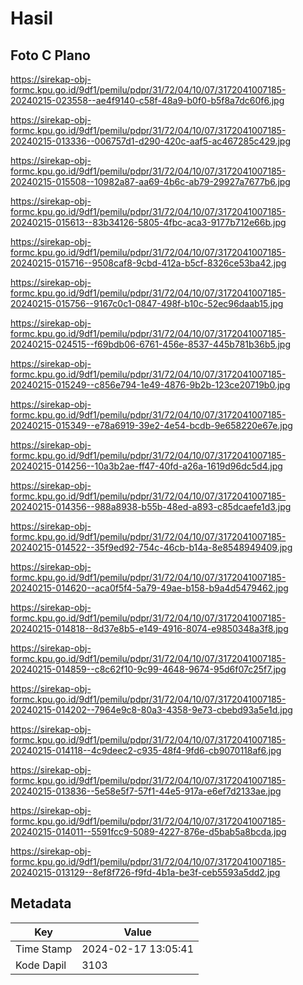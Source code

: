 # Hasil

## Foto C Plano

https://sirekap-obj-formc.kpu.go.id/9df1/pemilu/pdpr/31/72/04/10/07/3172041007185-20240215-023558--ae4f9140-c58f-48a9-b0f0-b5f8a7dc60f6.jpg

https://sirekap-obj-formc.kpu.go.id/9df1/pemilu/pdpr/31/72/04/10/07/3172041007185-20240215-013336--006757d1-d290-420c-aaf5-ac467285c429.jpg

https://sirekap-obj-formc.kpu.go.id/9df1/pemilu/pdpr/31/72/04/10/07/3172041007185-20240215-015508--10982a87-aa69-4b6c-ab79-29927a7677b6.jpg

https://sirekap-obj-formc.kpu.go.id/9df1/pemilu/pdpr/31/72/04/10/07/3172041007185-20240215-015613--83b34126-5805-4fbc-aca3-9177b712e66b.jpg

https://sirekap-obj-formc.kpu.go.id/9df1/pemilu/pdpr/31/72/04/10/07/3172041007185-20240215-015716--9508caf8-9cbd-412a-b5cf-8326ce53ba42.jpg

https://sirekap-obj-formc.kpu.go.id/9df1/pemilu/pdpr/31/72/04/10/07/3172041007185-20240215-015756--9167c0c1-0847-498f-b10c-52ec96daab15.jpg

https://sirekap-obj-formc.kpu.go.id/9df1/pemilu/pdpr/31/72/04/10/07/3172041007185-20240215-024515--f69bdb06-6761-456e-8537-445b781b36b5.jpg

https://sirekap-obj-formc.kpu.go.id/9df1/pemilu/pdpr/31/72/04/10/07/3172041007185-20240215-015249--c856e794-1e49-4876-9b2b-123ce20719b0.jpg

https://sirekap-obj-formc.kpu.go.id/9df1/pemilu/pdpr/31/72/04/10/07/3172041007185-20240215-015349--e78a6919-39e2-4e54-bcdb-9e658220e67e.jpg

https://sirekap-obj-formc.kpu.go.id/9df1/pemilu/pdpr/31/72/04/10/07/3172041007185-20240215-014256--10a3b2ae-ff47-40fd-a26a-1619d96dc5d4.jpg

https://sirekap-obj-formc.kpu.go.id/9df1/pemilu/pdpr/31/72/04/10/07/3172041007185-20240215-014356--988a8938-b55b-48ed-a893-c85dcaefe1d3.jpg

https://sirekap-obj-formc.kpu.go.id/9df1/pemilu/pdpr/31/72/04/10/07/3172041007185-20240215-014522--35f9ed92-754c-46cb-b14a-8e8548949409.jpg

https://sirekap-obj-formc.kpu.go.id/9df1/pemilu/pdpr/31/72/04/10/07/3172041007185-20240215-014620--aca0f5f4-5a79-49ae-b158-b9a4d5479462.jpg

https://sirekap-obj-formc.kpu.go.id/9df1/pemilu/pdpr/31/72/04/10/07/3172041007185-20240215-014818--8d37e8b5-e149-4916-8074-e9850348a3f8.jpg

https://sirekap-obj-formc.kpu.go.id/9df1/pemilu/pdpr/31/72/04/10/07/3172041007185-20240215-014859--c8c62f10-9c99-4648-9674-95d6f07c25f7.jpg

https://sirekap-obj-formc.kpu.go.id/9df1/pemilu/pdpr/31/72/04/10/07/3172041007185-20240215-014202--7964e9c8-80a3-4358-9e73-cbebd93a5e1d.jpg

https://sirekap-obj-formc.kpu.go.id/9df1/pemilu/pdpr/31/72/04/10/07/3172041007185-20240215-014118--4c9deec2-c935-48f4-9fd6-cb9070118af6.jpg

https://sirekap-obj-formc.kpu.go.id/9df1/pemilu/pdpr/31/72/04/10/07/3172041007185-20240215-013836--5e58e5f7-57f1-44e5-917a-e6ef7d2133ae.jpg

https://sirekap-obj-formc.kpu.go.id/9df1/pemilu/pdpr/31/72/04/10/07/3172041007185-20240215-014011--5591fcc9-5089-4227-876e-d5bab5a8bcda.jpg

https://sirekap-obj-formc.kpu.go.id/9df1/pemilu/pdpr/31/72/04/10/07/3172041007185-20240215-013129--8ef8f726-f9fd-4b1a-be3f-ceb5593a5dd2.jpg


## Metadata

| Key        | Value               |
| ---------- | ------------------- |
| Time Stamp | 2024-02-17 13:05:41 |
| Kode Dapil | 3103                |



